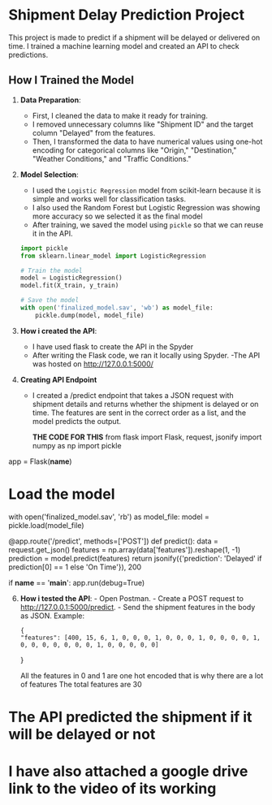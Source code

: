 # Shipment Delay Prediction Project

This project is made to predict if a shipment will be delayed or delivered on time. I trained a machine learning model and created an API to check predictions.

## How I Trained the Model

1.  **Data Preparation**:

    - First, I cleaned the data to make it ready for training.
    - I removed unnecessary columns like "Shipment ID" and the target column "Delayed" from the features.
    - Then, I transformed the data to have numerical values using one-hot encoding for categorical columns like "Origin," "Destination," "Weather Conditions," and "Traffic Conditions."

2.  **Model Selection**:

    - I used the `Logistic Regression` model from scikit-learn because it is simple and works well for classification tasks.
    - I also used the Random Forest but Logistic Regression was showing more accuracy so we selected it as the final model
    - After training, we saved the model using `pickle` so that we can reuse it in the API.

    ```python
    import pickle
    from sklearn.linear_model import LogisticRegression

    # Train the model
    model = LogisticRegression()
    model.fit(X_train, y_train)

    # Save the model
    with open('finalized_model.sav', 'wb') as model_file:
        pickle.dump(model, model_file)

    ```

3.  **How i created the API**:

    - I have used flask to create the API in the Spyder
    - After writing the Flask code, we ran it locally using Spyder.
      -The API was hosted on http://127.0.0.1:5000/

4. **Creating API Endpoint**
    - I created a /predict endpoint that takes a JSON request with shipment details and returns whether the shipment is delayed or on time.
      The features are sent in the correct order as a list, and the model predicts the output.

      **THE CODE FOR THIS**
            from flask import Flask, request, jsonify
import numpy as np
import pickle

app = Flask(__name__)

# Load the model
with open('finalized_model.sav', 'rb') as model_file:
    model = pickle.load(model_file)

@app.route('/predict', methods=['POST'])
def predict():
    data = request.get_json()
    features = np.array(data['features']).reshape(1, -1)
    prediction = model.predict(features)
    return jsonify({'prediction': 'Delayed' if prediction[0] == 1 else 'On Time'}), 200

if __name__ == '__main__':
    app.run(debug=True)

6.  **How i tested the API**: - Open Postman. - Create a POST request to http://127.0.0.1:5000/predict. - Send the shipment features in the body as JSON. Example:

        {
        "features": [400, 15, 6, 1, 0, 0, 0, 1, 0, 0, 0, 1, 0, 0, 0, 0, 1, 0, 0, 0, 0, 0, 0, 0, 1, 0, 0, 0, 0, 0]

    }


    All the features in 0 and 1 are one hot encoded that is why there are a lot of features
    The total features are 30

# The API predicted the shipment if it will be delayed or not

# I have also attached a google drive link to the video of its working
